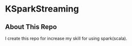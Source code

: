 # KSparkStreaming

## About This Repo
I create this repo for increase my skill for using spark(scala).
